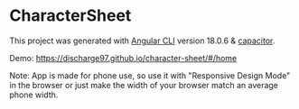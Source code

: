 # CharacterSheet

This project was generated with [Angular CLI](https://github.com/angular/angular-cli) version 18.0.6 & [capacitor](https://capacitorjs.com/).

Demo: https://discharge97.github.io/character-sheet/#/home

Note: App is made for phone use, so use it with "Responsive Design Mode" in the browser or just make the width of your browser match an average phone width.


